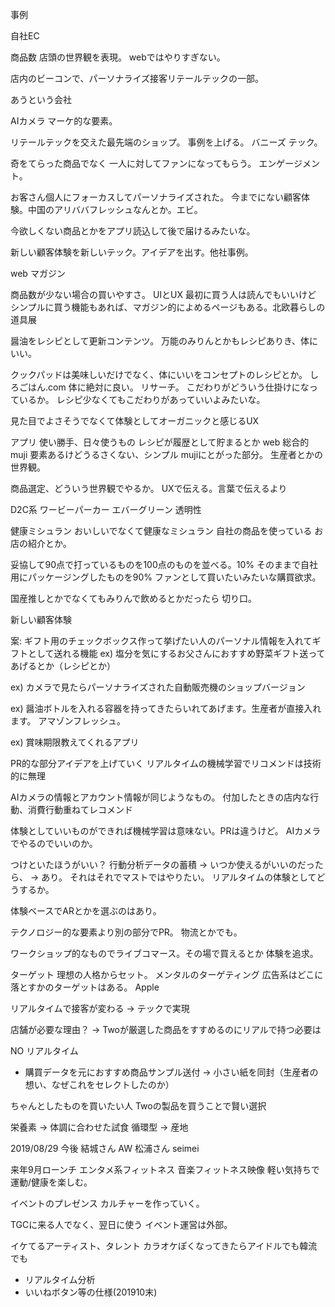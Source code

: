 事例

自社EC

商品数
店頭の世界観を表現。
webではやりすぎない。


店内のビーコンで、パーソナライズ接客リテールテックの一部。

あうという会社

AIカメラ
マーケ的な要素。

リテールテックを交えた最先端のショップ。
事例を上げる。
バニーズ テック。

奇をてらった商品でなく
一人に対してファンになってもらう。
エンゲージメント。

お客さん個人にフォーカスしてパーソナライズされた。
今までにない顧客体験。中国のアリババフレッシュなんとか。エビ。

今欲しくない商品とかをアプリ読込して後で届けるみたいな。

新しい顧客体験を新しいテック。アイデアを出す。他社事例。


web
マガジン

商品数が少ない場合の買いやすさ。
UIとUX
最初に買う人は読んでもいいけど
シンプルに買う機能もあれば、マガジン的によめるページもある。北欧暮らしの道具展

醤油をレシピとして更新コンテンツ。
万能のみりんとかもレシピありき、体にいい。

クックパッドは美味しいだけでなく、体にいいをコンセプトのレシピとか。
しろごはん.com
体に絶対に良い。
リサーチ。
こだわりがどういう仕掛けになっているか。
レシピ少なくてもこだわりがあっていいよみたいな。

見た目でよさそうでなくて体験としてオーガニックと感じるUX

アプリ 使い勝手、日々使うもの レシピが履歴として貯まるとか
web 総合的 muji 要素あるけどうるさくない、シンプル
mujiにとがった部分。
生産者とかの世界観。

商品選定、どういう世界観でやるか。
UXで伝える。言葉で伝えるより

D2C系
ワービーパーカー
エバーグリーン 透明性


健康ミシュラン
おいしいでなくて健康なミシュラン
自社の商品を使っている お店の紹介とか。


妥協して90点で打っているものを100点のものを並べる。10%
そのままで自社用にパッケージングしたものを90% ファンとして買いたいみたいな購買欲求。

国産推しとかでなくてもみりんで飲めるとかだったら
切り口。



新しい顧客体験

案:
ギフト用のチェックボックス作って挙げたい人のパーソナル情報を入れてギフトとして送れる機能
ex) 塩分を気にするお父さんにおすすめ野菜ギフト送ってあげるとか（レシピとか）

ex) カメラで見たらパーソナライズされた自動販売機のショップバージョン

ex) 醤油ボトルを入れる容器を持ってきたらいれてあげます。生産者が直接入れます。
アマゾンフレッシュ。

ex) 賞味期限教えてくれるアプリ


PR的な部分アイデアを上げていく
リアルタイムの機械学習でリコメンドは技術的に無理

AIカメラの情報とアカウント情報が同じようなもの。
付加したときの店内な行動、消費行動重ねてレコメンド

体験としていいものができれば機械学習は意味ない。PRは違うけど。
AIカメラでやるのでいいのか。

つけといたほうがいい？
行動分析データの蓄積 → いつか使えるがいいのだったら、 → あり。
それはそれでマストではやりたい。
リアルタイムの体験としてどうするか。

体験ベースでARとかを選ぶのはあり。


テクノロジー的な要素より別の部分でPR。
物流とかでも。

ワークショップ的なものでライブコマース。その場で買えるとか
体験を追求。


ターゲット
理想の人格からセット。
メンタルのターゲティング
広告系はどこに落とすかのターゲットはある。
Apple



リアルタイムで接客が変わる
→ テックで実現

店舗が必要な理由？
→ Twoが厳選した商品をすすめるのにリアルで持つ必要は



NO リアルタイム
- 購買データを元におすすめ商品サンプル送付
→ 小さい紙を同封（生産者の想い、なぜこれをセレクトしたのか）


ちゃんとしたものを買いたい人
Twoの製品を買うことで賢い選択

栄養素 → 体調に合わせた試食
循環型 → 
産地


2019/08/29
今後
結城さん AW
松浦さん seimei

来年9月ローンチ
エンタメ系フィットネス
音楽フィットネス映像
軽い気持ちで運動/健康を楽しむ。

イベントのプレゼンス
カルチャーを作っていく。

TGCに来る人でなく、翌日に使う
イベント運営は外部。

イケてるアーティスト、タレント
カラオケぽくなってきたらアイドルでも韓流でも

 - リアルタイム分析
 - いいねボタン等の仕様(201910末)

































